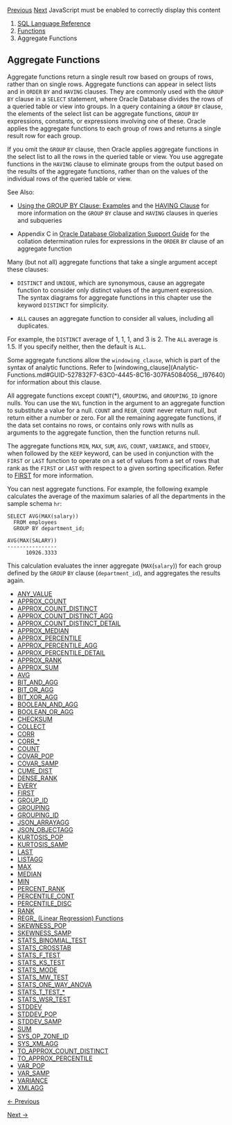 [Previous](About-SQL-Functions.md) [Next](Analytic-Functions.md)
JavaScript must be enabled to correctly display this content

  1. [SQL Language Reference ](index.md)
  2. [Functions](Functions.md)
  3. Aggregate Functions 

## Aggregate Functions

Aggregate functions return a single result row based on groups of rows, rather
than on single rows. Aggregate functions can appear in select lists and in
`ORDER` `BY` and `HAVING` clauses. They are commonly used with the `GROUP`
`BY` clause in a `SELECT` statement, where Oracle Database divides the rows of
a queried table or view into groups. In a query containing a `GROUP` `BY`
clause, the elements of the select list can be aggregate functions, `GROUP`
`BY` expressions, constants, or expressions involving one of these. Oracle
applies the aggregate functions to each group of rows and returns a single
result row for each group.

If you omit the `GROUP` `BY` clause, then Oracle applies aggregate functions
in the select list to all the rows in the queried table or view. You use
aggregate functions in the `HAVING` clause to eliminate groups from the output
based on the results of the aggregate functions, rather than on the values of
the individual rows of the queried table or view.

See Also:

  * [Using the GROUP BY Clause: Examples](SELECT.md#GUID-CFA006CA-6FF1-4972-821E-6996142A51C6__I2066419) and the [HAVING Clause](SELECT.md#GUID-CFA006CA-6FF1-4972-821E-6996142A51C6__I2078943) for more information on the `GROUP` `BY` clause and `HAVING` clauses in queries and subqueries 

  * Appendix C in [Oracle Database Globalization Support Guide](/pls/topic/lookup?ctx=en/database/oracle/oracle-database/23/sqlrf&id=NLSPG-GUID-AFCE41ED-775B-4A00-AF38-C436776AE0C5) for the collation determination rules for expressions in the `ORDER` `BY` clause of an aggregate function 

Many (but not all) aggregate functions that take a single argument accept
these clauses:

  * `DISTINCT` and `UNIQUE`, which are synonymous, cause an aggregate function to consider only distinct values of the argument expression. The syntax diagrams for aggregate functions in this chapter use the keyword `DISTINCT` for simplicity. 

  * `ALL` causes an aggregate function to consider all values, including all duplicates. 

For example, the `DISTINCT` average of 1, 1, 1, and 3 is 2. The `ALL` average
is 1.5. If you specify neither, then the default is `ALL`.

Some aggregate functions allow the `windowing_clause`, which is part of the
syntax of analytic functions. Refer to [windowing_clause](Analytic-
Functions.md#GUID-527832F7-63C0-4445-8C16-307FA5084056__I97640) for
information about this clause.

All aggregate functions except `COUNT`(*), `GROUPING`, and `GROUPING_ID`
ignore nulls. You can use the `NVL` function in the argument to an aggregate
function to substitute a value for a null. `COUNT` and `REGR_COUNT` never
return null, but return either a number or zero. For all the remaining
aggregate functions, if the data set contains no rows, or contains only rows
with nulls as arguments to the aggregate function, then the function returns
null.

The aggregate functions `MIN`, `MAX`, `SUM`, `AVG`, `COUNT`, `VARIANCE`, and
`STDDEV`, when followed by the `KEEP` keyword, can be used in conjunction with
the `FIRST` or `LAST` function to operate on a set of values from a set of
rows that rank as the `FIRST` or `LAST` with respect to a given sorting
specification. Refer to
[FIRST](FIRST.md#GUID-85AB9246-0E0A-44A1-A7E6-4E57502E9238) for more
information.

You can nest aggregate functions. For example, the following example
calculates the average of the maximum salaries of all the departments in the
sample schema `hr`:

    
    
    SELECT AVG(MAX(salary))
      FROM employees
      GROUP BY department_id;
    
    AVG(MAX(SALARY))
    ----------------
          10926.3333
    

This calculation evaluates the inner aggregate (`MAX`(`salary`)) for each
group defined by the `GROUP` `BY` clause (`department_id`), and aggregates the
results again.

  * [ANY_VALUE](ANY_VALUE.md#GUID-A3C47D5E-B145-40B2-93D2-CA3BA65C2D81)
  * [APPROX_COUNT](APPROX_COUNT.md#GUID-7D07E04A-3F9A-425E-BADE-EDA9C6162E9C)
  * [APPROX_COUNT_DISTINCT](APPROX_COUNT_DISTINCT.md#GUID-50055A05-0187-4481-AFE5-2414F7227713)
  * [APPROX_COUNT_DISTINCT_AGG](APPROX_COUNT_DISTINCT_AGG.md#GUID-EEDA9388-A066-422A-B5C0-639A3076A10B)
  * [APPROX_COUNT_DISTINCT_DETAIL](APPROX_COUNT_DISTINCT_DETAIL.md#GUID-8FBD2881-743D-425E-A104-472A720DEF50)
  * [APPROX_MEDIAN](APPROX_MEDIAN.md#GUID-F6A11DF2-121A-4057-9D0B-BF1A221B5622)
  * [APPROX_PERCENTILE](APPROX_PERCENTILE.md#GUID-70D54091-EE2F-4283-A10B-1AB5A1242FE2)
  * [APPROX_PERCENTILE_AGG](APPROX_PERCENTILE_AGG.md#GUID-72A1DAB0-4A3E-42BF-9E20-92273AD62E11)
  * [APPROX_PERCENTILE_DETAIL](APPROX_PERCENTILE_DETAIL.md#GUID-F9A0B9B5-671F-43CA-9FA7-69A2DD174F54)
  * [APPROX_RANK](APPROX_RANK.md#GUID-4F20978C-3188-4225-863D-0F7A25FD78FD)
  * [APPROX_SUM](APPROX_SUM.md#GUID-AC2A72A7-24E5-4FB8-B012-BD35CB560D6B)
  * [AVG](AVG.md#GUID-B64BCBF1-DAA0-4D88-9821-2C4D3FDE5E4A)
  * [BIT_AND_AGG](BIT_AND_AGG.md#GUID-82497098-6D77-48D3-89EF-C1041BF8A258)
  * [BIT_OR_AGG](BIT_OR_AGG.md#GUID-18B0E3CB-1C90-4625-8E36-B422FA4E04A8)
  * [BIT_XOR_AGG](BIT_XOR_AGG.md#GUID-1563FB7E-9CC9-4D03-859E-BE336AF01F1D)
  * [BOOLEAN_AND_AGG](boolean_and_agg.md#GUID-AF3C1A26-C7A1-4BD2-B15C-86B761D4D8D9)
  * [BOOLEAN_OR_AGG](boolean_or_agg.md#GUID-C3E187DE-BD26-4440-B0AD-51342FFA4775)
  * [CHECKSUM](checksum.md#GUID-3F55C5DF-F23A-4B2F-BC6F-E03B34B78BA8)
  * [COLLECT](COLLECT.md#GUID-A0A74602-2A97-449B-A3EC-847D38D3DA90)
  * [CORR](CORR.md#GUID-E73AF5E2-38A4-436A-955C-5122C079F49C)
  * [CORR_*](CORR_A.md#GUID-B2DED35A-2ECE-4DF0-BDA4-28F28B7BCA23)
  * [COUNT](COUNT.md#GUID-AEF08B79-024D-4E3A-B362-9715FB011776)
  * [COVAR_POP](COVAR_POP.md#GUID-D728D05F-D2E3-405C-986F-088B8353553A)
  * [COVAR_SAMP](COVAR_SAMP.md#GUID-7850B9E1-83A4-41CB-8F17-DCD2E2A70C95)
  * [CUME_DIST](CUME_DIST.md#GUID-B12C577C-A63C-4D19-8E18-FCCBBFBF8278)
  * [DENSE_RANK](DENSE_RANK.md#GUID-BB66F574-09DF-4594-87A4-ABD83E8DC3FE)
  * [EVERY](every.md#GUID-C34D8A50-3050-4F32-941A-8C2512DEC62D)
  * [FIRST](FIRST.md#GUID-85AB9246-0E0A-44A1-A7E6-4E57502E9238)
  * [GROUP_ID](GROUP_ID.md#GUID-3A5A9C15-1B67-4FD7-AC41-EE8349B2E834)
  * [GROUPING](GROUPING.md#GUID-82E6084A-0BDF-4587-A40E-36899783F073)
  * [GROUPING_ID](GROUPING_ID.md#GUID-E20A5B8E-73B6-42FD-8AFB-DD3CD6D6DC61)
  * [JSON_ARRAYAGG](JSON_ARRAYAGG.md#GUID-6D56077D-78DE-4CC0-9498-225DDC42E054)
  * [JSON_OBJECTAGG](JSON_OBJECTAGG.md#GUID-09422D4A-936C-4D38-9991-C64101283D98)
  * [KURTOSIS_POP](KURTOSIS_POP.md#GUID-F820DFF7-B758-460E-AECC-053915069B9F)
  * [KURTOSIS_SAMP](KURTOSIS_SAMP.md#GUID-487DE503-A015-415F-B6CD-F9D095B91178)
  * [LAST](LAST.md#GUID-4E16BC0E-D3B8-4BA4-8F97-3A08891A85CC)
  * [LISTAGG](LISTAGG.md#GUID-B6E50D8E-F467-425B-9436-F7F8BF38D466)
  * [MAX](MAX.md#GUID-E5372020-A6DA-44BF-93BE-DA8C3F74CD01)
  * [MEDIAN](MEDIAN.md#GUID-DE15705A-AC18-4416-8487-B9E1D70CE01A)
  * [MIN](MIN.md#GUID-F7F04E18-1AD8-4D15-9491-4622AD847A74)
  * [PERCENT_RANK](PERCENT_RANK.md#GUID-66A868F5-9EBA-482A-BF8C-09300B9EE165)
  * [PERCENTILE_CONT](PERCENTILE_CONT.md#GUID-CA259452-A565-41B3-A4F4-DD74B66CEDE0)
  * [PERCENTILE_DISC](PERCENTILE_DISC.md#GUID-7C34FDDA-C241-474F-8C5C-50CC0182E005)
  * [RANK](RANK.md#GUID-0950BD34-C994-41DA-A8F9-34B3FE53BBBA)
  * [REGR_ (Linear Regression) Functions](REGR_-Linear-Regression-Functions.md#GUID-A675B68F-2A88-4843-BE2C-FCDE9C65F9A9)
  * [SKEWNESS_POP](SKEWNESS_POP.md#GUID-DF34158F-B681-4933-BA27-0A3885A9F43C)
  * [SKEWNESS_SAMP](SKEWNESS_SAMP.md#GUID-E71D9AEC-0AAA-4A6C-BF70-29EE9AD8F7EC)
  * [STATS_BINOMIAL_TEST](STATS_BINOMIAL_TEST.md#GUID-3DDCDC0C-0DB2-479F-A6EB-E9FC0063ABF4)
  * [STATS_CROSSTAB](STATS_CROSSTAB.md#GUID-AA0958AE-FF56-4970-B880-23426E0B7E6D)
  * [STATS_F_TEST](STATS_F_TEST.md#GUID-9E2A91FC-5BB3-449A-810C-DA6CB52B56ED)
  * [STATS_KS_TEST](STATS_KS_TEST.md#GUID-ADE2ACB3-C852-499F-8892-E4AA101EC80D)
  * [STATS_MODE](STATS_MODE.md#GUID-10BDACE0-C435-4E3F-BC50-FD1A41C0F508)
  * [STATS_MW_TEST](STATS_MW_TEST.md#GUID-77AF4F10-D4DC-45A9-94E8-F4F648F81222)
  * [STATS_ONE_WAY_ANOVA](STATS_ONE_WAY_ANOVA.md#GUID-CC614CE5-56CB-4A54-8571-6FEAD2D2E75F)
  * [STATS_T_TEST_*](STATS_T_TEST_.md#GUID-B570D6F6-E4D7-4033-AC83-7E76F2E9CC2A)
  * [STATS_WSR_TEST](STATS_WSR_TEST.md#GUID-80A8A9A9-7CD9-4358-B628-6D67BD42BA5B)
  * [STDDEV](STDDEV.md#GUID-CA0C3B1F-1A4C-4CFB-ADAB-D90216C4E099)
  * [STDDEV_POP](STDDEV_POP.md#GUID-4F804DE5-7E20-4E08-A1BA-32DBB167B34B)
  * [STDDEV_SAMP](STDDEV_SAMP.md#GUID-7B2A708E-E73A-4CFE-978E-3F9C4BD37467)
  * [SUM](SUM.md#GUID-5610BE2C-CFE5-446F-A1F7-B924B5663220)
  * [SYS_OP_ZONE_ID](SYS_OP_ZONE_ID.md#GUID-947900CE-F4E0-43B5-B30C-4FDDA3913F17)
  * [SYS_XMLAGG](SYS_XMLAGG.md#GUID-BEDD241D-360A-46A2-AEBF-C8B70E465D75)
  * [TO_APPROX_COUNT_DISTINCT](TO_APPROX_COUNT_DISTINCT.md#GUID-42A18FFB-C992-44A0-AC3E-F4BBF005846F)
  * [TO_APPROX_PERCENTILE](TO_APPROX_PERCENTILE.md#GUID-463702B2-9199-41ED-AE03-865CABAD3E23)
  * [VAR_POP](VAR_POP.md#GUID-B62FB4A4-BD1F-47B0-B412-31A98B70C2E4)
  * [VAR_SAMP](VAR_SAMP.md#GUID-314D5831-0E26-4ABF-9F46-35F78F97DA52)
  * [VARIANCE](VARIANCE.md#GUID-EC33717A-2509-402D-B3BB-7EECB2E4ED8B)
  * [XMLAGG](XMLAGG.md#GUID-BCD1D755-5E26-4F73-BA22-521C30D275DA)


[← Previous](About-SQL-Functions.md)

[Next →](Analytic-Functions.md)
